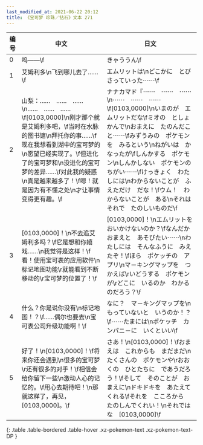 ```yaml
---
last_modified_at: 2021-06-22 20:12
title: 《宝可梦 珍珠／钻石》文本 271
---
```

| 编号 | 中文 | 日文 |
| ---- | ---- | ---- |
| 0 | 呜——\f | きゃううん\f |
| 1 | 艾姆利多\n飞到哪儿去了……\f | エムリットは\nどこかに　とびさっていった⋯⋯\f |
| 2 | 山梨：……　……　……\n……　……　……\f[0103,0000]\n刚才那个就是艾姆利多吧，\f当时在水脉的图书馆\n拜托你的事……\f现在我想看到湖中的宝可梦的\n愿望已经实现了。\f但进化了的宝可梦和\n没进化的宝可梦的差异……\f对此我的疑惑\n真是越来越多了！\f嗯！就是因为有不懂之处\n才让事情变得更有趣。\f | ナナカマド『⋯⋯　⋯⋯　⋯⋯\n⋯⋯　⋯⋯　⋯⋯\f[0103,0000]\nいまのが　エムリットだな\fミオの　としょかんで\nおまえに　たのんだこと⋯⋯\fみずうみの　ポケモンを　みるという\nねがいは　かなったが\fしんかする　ポケモン\nしんかしない　ポケモンの　ちがい⋯⋯\fけっきょく　わたしには\nわからないことが　ふえただけ　だな！\fウム！　わからないことが　ある\nそれは　それで　たのしいものだ\f |
| 3 | [0103,0000]！\n不去追艾姆利多吗？\f它是想和你嬉戏……\n我觉得是这样！\f看！使用宝可表的应用软件\n标记地图功能\r就能看到不断移动的\r宝可梦的位置了！\f | [0103,0000]！\nエムリットを　おいかけないのか？\fなんだか　おまえと　あそびたい⋯⋯\nわたしには　そんなふうに　みえたぞ！\fほら　ポケッチの　アプリ\nマ－キングマップを　つかえば\rいどうする　ポケモンが\rどこに　いるのか　わかるのだろう？\f |
| 4 | 什么？你是说你没有\n标记地图！？\f……偶尔也要去\n宝可表公司升级功能啊！\f | なに？　マ－キングマップを\nもっていないと　いうのか！？\f⋯⋯たまには\nポケッチ　カンパニ－に　いくといい\f |
| 5 | 好了！\n[0103,0000]！\f将来你还会遇到\n很多的宝可梦\r还有很多的对手！\f相信会给你留下一些\n激动人心的记忆的。\f用心去期待吧！\n那就这样了，再见，[0103,0000]。\f | さあ！\n[0103,0000]！\fおまえは　これからも　まだまだ\nたくさんの　ポケモンや\rおおくの　ひとたちに　であうだろう！\fそして　そのことが　おまえに\nドキドキを　あたえてくれる\fそれを　こころから　たのしんでくれい！\nそれではな　[0103,0000]\f |
{: .table .table-bordered .table-hover .xz-pokemon-text .xz-pokemon-text-DP }